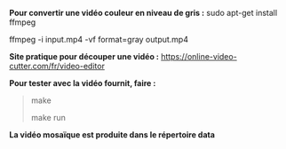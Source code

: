 **Pour convertir une vidéo couleur en niveau de gris :**
sudo apt-get install ffmpeg  

ffmpeg -i input.mp4 -vf format=gray output.mp4  

**Site pratique pour découper une vidéo :**
https://online-video-cutter.com/fr/video-editor


**Pour tester avec la vidéo fournit, faire :**
> make
> 
> make run

**La vidéo mosaïque est produite dans le répertoire data**

